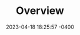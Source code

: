 ---
layout: post
title:  "Overview"
date:   2023-04-18 18:25:57 -0400
categories: testing overview
---